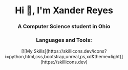 <h1 align="center">Hi 👋, I'm Xander Reyes</h1>
<h3 align="center">A Computer Science student in Ohio</h3>

<h3 align="center">Languages and Tools:</h3>
<p align="center">[![My Skills](https://skillicons.dev/icons?i=python,html,css,bootstrap,unreal,ps,xd&theme=light)](https://skillicons.dev)</p>
